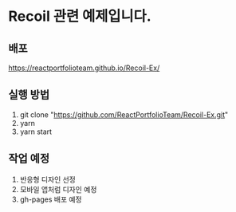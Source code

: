 # Recoil 관련 예제입니다.
## 배포 
https://reactportfolioteam.github.io/Recoil-Ex/
## 실행 방법
1. git clone "https://github.com/ReactPortfolioTeam/Recoil-Ex.git"
2. yarn 
3. yarn start

## 작업 예정 
1. 반응형 디자인 선정
2. 모바일 앱처럼 디자인 예정 
3. gh-pages 배포 예정
